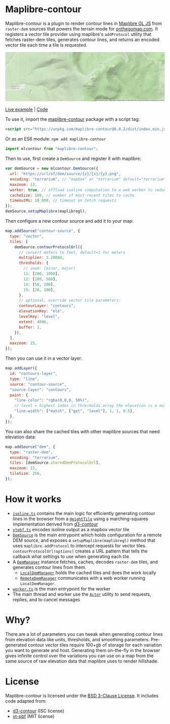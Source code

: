# Maplibre-contour

Maplibre-contour is a plugin to render contour lines in [Maplibre GL JS](https://github.com/maplibre/maplibre-gl-js) from `raster-dem` sources that powers the terrain mode for [onthegomap.com](https://onthegomap.com). It registers a vector tile provider using maplibre's `addProtocol` utility that fetches raster-dem tiles, generates contour lines, and returns an encoded vector tile each time a tile is requested.

![Topographic map of Mount Washington](demo.png)

[Live example](https://onthegomap.github.io/maplibre-contour) | [Code](./index.html)

To use it, import the [maplibre-contour](https://www.npmjs.com/package/maplibre-contour) package with a script tag:

```html
<script src="https://unpkg.com/maplibre-contour@0.0.2/dist/index.min.js"></script>
```

Or as an ES6 module: `npm add maplibre-contour`

```js
import mlcontour from "maplibre-contour";
```

Then to use, first create a `DemSource` and register it with maplibre:

```js
var demSource = new mlcontour.DemSource({
  url: "https://url/of/dem/source/{z}/{x}/{y}.png",
  encoding: "terrarium", // "mapbox" or "terrarium" default="terrarium"
  maxzoom: 13,
  worker: true, // offload isoline computation to a web worker to reduce jank
  cacheSize: 100, // number of most-recent tiles to cache
  timeoutMs: 10_000, // timeout on fetch requests
});
demSource.setupMaplibre(maplibregl);
```

Then configure a new contour source and add it to your map:

```js
map.addSource("contour-source", {
  type: "vector",
  tiles: [
    demSource.contourProtocolUrl({
      // convert meters to feet, default=1 for meters
      multiplier: 3.28084,
      thresholds: {
        // zoom: [minor, major]
        11: [200, 1000],
        12: [100, 500],
        14: [50, 200],
        15: [20, 100],
      },
      // optional, override vector tile parameters:
      contourLayer: "contours",
      elevationKey: "ele",
      levelKey: "level",
      extent: 4096,
      buffer: 1,
    }),
  ],
  maxzoom: 15,
});
```

Then you can use it in a vector layer:

```js
map.addLayer({
  id: "contours-layer",
  type: "line",
  source: "contour-source",
  "source-layer": "contours",
  paint: {
    "line-color": "rgba(0,0,0, 50%)",
    // level = highest index in thresholds array the elevation is a multiple of
    "line-width": ["match", ["get", "level"], 1, 1, 0.5],
  },
});
```

You can also share the cached tiles with other maplibre sources that need elevation data:

```js
map.addSource("dem", {
  type: "raster-dem",
  encoding: "terrarium",
  tiles: [demSource.sharedDemProtocolUrl],
  maxzoom: 13,
  tileSize: 256,
});
```

# How it works

- [`isoline.ts`](./src/isolines.ts) contains the main logic for efficiently generating contour lines in the browser from a [`HeightTile`](./src/height-tile.ts) using a marching-squares implementation derived from [d3-contour](https://github.com/d3/d3-contour)
- [`vtpbf.ts`](./src/vtpbf.ts) encodes isoline output as a mapbox vector tile
- [`DemSource`](./src/dem-source.ts) is the main entrypoint which holds configuration for a remote DEM source, and exposes a `setupMaplibre(maplibregl)` method that uses `maplibre.addProtocol` to intercept requests for vector tiles. `contourProtocolUrl(options)` creates a URL pattern that tells the callback what settings to use when generating each tile.
- A [`DemManager`](./src/dem-manager.ts) instance fetches, caches, decodes `raster-dem` tiles, and generates contour lines from them.
  - [`LocalDemManager`](./src/dem-manager.ts) holds the cached tiles and does the work locally
  - [`RemoteDemManager`](./src/remote-dem-manager.ts) communicates with a web worker running `LocalDemManager`.
- [`worker.ts`](./src/worker.ts) is the main entrypoint for the worker
- The main thread and worker use the [`Actor`](./src/actor.ts) utility to send requests, replies, and to cancel messages

# Why?

There are a lot of parameters you can tweak when generating contour lines from elevation data like units, thresholds, and smoothing parameters. Pre-generated contour vector tiles require 100+gb of storage for each variation you want to generate and host. Generating them on-the-fly in the browser gives infinite control over the variations you can use on a map from the same source of raw elevation data that maplibre uses to render hillshade.

# License

Maplibre-contour is licensed under the [BSD 3-Clause License](LICENSE). It includes code adapted from:

- [d3-contour](https://github.com/d3/d3-contour) (ISC license)
- [vt-pbf](https://github.com/mapbox/vt-pbf) (MIT license)
